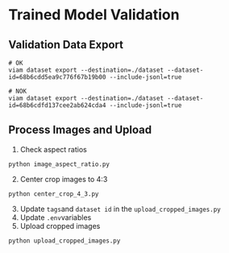 # Trained Model Validation

## Validation Data Export

```shell
# OK
viam dataset export --destination=./dataset --dataset-id=68b6cdd5ea9c776f67b19b00 --include-jsonl=true

# NOK
viam dataset export --destination=./dataset --dataset-id=68b6cdfd137cee2ab624cda4 --include-jsonl=true

```

## Process Images and Upload

1. Check aspect ratios

```shell
python image_aspect_ratio.py
```

2. Center crop images to 4:3

```shell
python center_crop_4_3.py
```

3. Update `tags`and `dataset id` in the `upload_cropped_images.py`
4. Update `.env`variables
5. Upload cropped images

```shell
python upload_cropped_images.py
```

